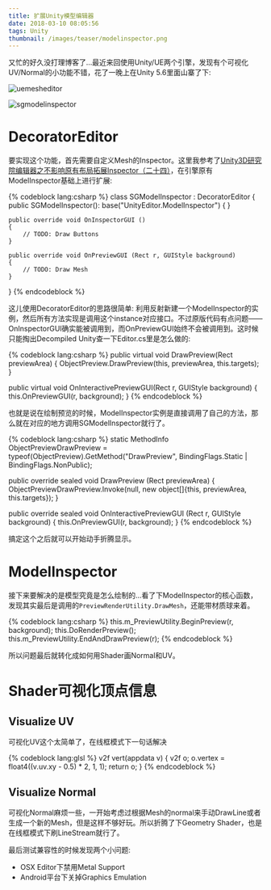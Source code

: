 ```yaml
---
title: 扩展Unity模型编辑器
date: 2018-03-10 08:05:56
tags: Unity
thumbnail: /images/teaser/modelinspector.png
---
```


又忙的好久没打理博客了...最近来回使用Unity/UE两个引擎，发现有个可视化UV/Normal的小功能不错，花了一晚上在Unity 5.6里面山寨了下:

<!--more-->

![uemesheditor](/images/uemesheditor.jpg)

![sgmodelinspector](/images/sgmodelinspector.png)

# DecoratorEditor

要实现这个功能，首先需要自定义Mesh的Inspector。这里我参考了[Unity3D研究院编辑器之不影响原有布局拓展Inspector（二十四）](http://www.xuanyusong.com/archives/3931)，在引擎原有ModelInspector基础上进行扩展:

{% codeblock lang:csharp %}
class SGModelInspector : DecoratorEditor
{
    public SGModelInspector(): base("UnityEditor.ModelInspector")
    {
    }

    public override void OnInspectorGUI ()
    {
        // TODO: Draw Buttons
    }

    public override void OnPreviewGUI (Rect r, GUIStyle background)
    {
        // TODO: Draw Mesh
    }
}
{% endcodeblock %}

这儿使用DecoratorEditor的思路很简单: 利用反射新建一个ModelInspector的实例，然后所有方法实现是调用这个instance对应接口。不过原版代码有点问题——OnInspectorGUI确实能被调用到，而OnPreviewGUI始终不会被调用到。这时候只能掏出Decompiled Unity查一下Editor.cs里是怎么做的:

{% codeblock lang:csharp %}
public virtual void DrawPreview(Rect previewArea)
{
    ObjectPreview.DrawPreview(this, previewArea, this.targets);
}

public virtual void OnInteractivePreviewGUI(Rect r, GUIStyle background)
{
    this.OnPreviewGUI(r, background);
}
{% endcodeblock %}

也就是说在绘制预览的时候，ModelInspector实例是直接调用了自己的方法，那么就在对应的地方调用SGModelInspector就行了。

{% codeblock lang:csharp %}
static MethodInfo ObjectPreviewDrawPreview = typeof(ObjectPreview).GetMethod("DrawPreview", BindingFlags.Static | BindingFlags.NonPublic);

public override sealed void DrawPreview (Rect previewArea)
{
    ObjectPreviewDrawPreview.Invoke(null, new object[]{this, previewArea, this.targets});
}

public override sealed void OnInteractivePreviewGUI (Rect r, GUIStyle background)
{
    this.OnPreviewGUI(r, background);
}
{% endcodeblock %}

搞定这个之后就可以开始动手折腾显示。

# ModelInspector

接下来要解决的是模型究竟是怎么绘制的...看了下ModelInspector的核心函数，发现其实最后是调用的`PreviewRenderUtility.DrawMesh`，还能带材质球来着。

{% codeblock lang:csharp %}
this.m_PreviewUtility.BeginPreview(r, background);
this.DoRenderPreview();
this.m_PreviewUtility.EndAndDrawPreview(r);
{% endcodeblock %}

所以问题最后就转化成如何用Shader画Normal和UV。

# Shader可视化顶点信息

## Visualize UV

可视化UV这个太简单了，在线框模式下一句话解决

{% codeblock lang:glsl %}
v2f vert(appdata v)
{
    v2f o;
    o.vertex = float4((v.uv.xy - 0.5) * 2, 1, 1);
    return o;
}
{% endcodeblock %}

## Visualize Normal

可视化Normal麻烦一些，一开始考虑过根据Mesh的normal来手动DrawLine或者生成一个新的Mesh，但是这样不够好玩。所以折腾了下Geometry Shader，也是在线框模式下刷LineStream就行了。

最后测试兼容性的时候发现两个小问题:

- OSX Editor下禁用Metal Support
- Android平台下关掉Graphics Emulation